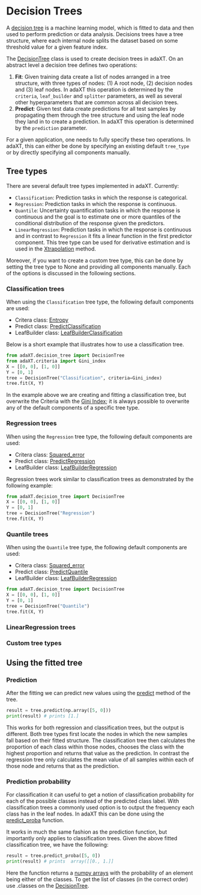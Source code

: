 # Decision Trees

A [decision tree](https://en.wikipedia.org/wiki/Decision_tree) is a machine
learning model, which is fitted to data and then used to perform
prediction or data analysis. Decisions trees have a tree structure, where each
internal node splits the dataset based on some threshold value for a given
feature index.

The [DecisionTree](../api_docs/DecisionTree.md) class is used to create decision
trees in adaXT. On an abstract level a decision tree defines two operations:

1. **Fit**: Given training data create a list of nodes arranged in a tree
   structure, with three types of nodes: (1) A root node, (2) decision nodes and
   (3) leaf nodes. In adaXT this operation is determined by the `criteria`,
   `leaf_builder` and `splitter` parameters, as well as several other
   hyperparameters that are common across all decision trees.
1. **Predict**: Given test data create predictions for all test samples by
   propagating them through the tree structure and using the leaf node they land
   in to create a prediction. In adaXT this operation is determined by the
   `prediction` parameter.

For a given application, one needs to fully specify these two operations. In
adaXT, this can either be done by specifying an existing default `tree_type` or
by directly specifying all components manually.

## Tree types

There are several default tree types implemented in adaXT. Currently:
- ```Classification```: Prediction tasks in which the response is categorical.
- ```Regression```: Prediction tasks in which the response is continuous.
- ```Quantile```: Uncertainty quantification tasks in which the response is
continuous and the goal is to estimate one or more quantiles of the conditional
distribution of the response given the predictors.
- ```LinearRegression```: Prediction tasks in which the response is continuous and in contrast to ```Regression``` it fits a linear function in the first predictor component. This tree type can be used for derivative estimation and is used in the [Xtrapolation](https://github.com/NiklasPfister/ExtrapolationAware-Inference) method.

Moreover, if you want to create a custom tree type, this can be done by setting
the tree type to None and providing all components manually. Each of the
options is discussed in the following sections.

### Classification trees

When using the ```Classification``` tree type, the following default components are used:
- Critera class: [Entropy](../api_docs/Criteria.md#adaXT.criteria.criteria.Entropy)
- Predict class: [PredictClassification](../api_docs/#adaXT.predict.predict.PredictClassification)
- LeafBuilder class: [LeafBuilderClassification](../api_docs/#adaXT.leaf_builder.leaf_builder.LeafBuilderClassification)

Below is a short example that illustrates how to use a classification tree.

```py
from adaXT.decision_tree import DecisionTree
from adaXT.criteria import Gini_index
X = [[0, 0], [1, 0]]
Y = [0, 1]
tree = DecisionTree("Classification", criteria=Gini_index)
tree.fit(X, Y)
```

In the example above we are creating and fitting a classification tree, but
overwrite the Criteria with the
[Gini Index](../api_docs/Criteria.md#adaXT.criteria.criteria.Gini_index); it is always possible to overwrite any of the default components of a specific tree type.

### Regression trees

When using the ```Regression``` tree type, the following default components are used:
- Critera class: [Squared_error](../api_docs/Criteria.md#adaXT.criteria.criteria.Squared_error)
- Predict class: [PredictRegression](../api_docs/#adaXT.predict.predict.PredictRegression)
- LeafBuilder class: [LeafBuilderRegression](../api_docs/#adaXT.leaf_builder.leaf_builder.LeafBuilderRegression)

Regression trees work similar to classification trees as 
demonstrated by the following example:

```py
from adaXT.decision_tree import DecisionTree
X = [[0, 0], [1, 0]]
Y = [0, 1]
tree = DecisionTree("Regression")
tree.fit(X, Y)
```

### Quantile trees

When using the ```Quantile``` tree type, the following default components are used:
- Critera class: [Squared_error](../api_docs/Criteria.md#adaXT.criteria.criteria.Squared_error)
- Predict class: [PredictQuantile](../api_docs/#adaXT.predict.predict.PredictQuantile)
- LeafBuilder class: [LeafBuilderRegression](../api_docs/#adaXT.leaf_builder.leaf_builder.LeafBuilderRegression)

```py
from adaXT.decision_tree import DecisionTree
X = [[0, 0], [1, 0]]
Y = [0, 1]
tree = DecisionTree("Quantile")
tree.fit(X, Y)
```



### LinearRegression trees


### Custom tree types

## Using the fitted tree

### Prediction

After the fitting we can predict new values using the
[predict](../api_docs/DecisionTree.md#adaXT.decision_tree.DecisionTree.DecisionTree.predict)
method of the tree.

```py
result = tree.predict(np.array([5, 0]))
print(result) # prints [1.]
```

This works for both regression and classification trees, but the output is
different. Both tree types first locate the nodes in which the new samples fall
based on their fitted structure. The classification tree then calculates the
proportion of each class within those nodes, chooses the class with the highest
proportion and returns that value as the prediction. In contrast the regression
tree only calculates the mean value of all samples within each of those node and
returns that as the prediction.

### Prediction probability

For classification it can useful to get a notion of classification probability
for each of the possible classes instead of the predicted class label. With
classification trees a commonly used option is to output the frequency each
class has in the leaf nodes. In adaXT this can be done using the
[predict_proba](../api_docs/DecisionTree.md#adaXT.decision_tree.DecisionTree.DecisionTree.predict_proba)
function.

It works in much the same fashion as the prediction function, but importantly
only applies to classification trees. Given the above fitted classification
tree, we have the following:

```py
result = tree.predict_proba([5, 0])
print(result) # prints  array([[0., 1.]]
```

Here the function returns a
[numpy arrays](https://numpy.org/doc/stable/reference/generated/numpy.array.html)
with the probability of an element being either of the classes. To get the list
of classes (in the correct order) use .classes on the
[DecisionTree](../api_docs/DecisionTree.md).

